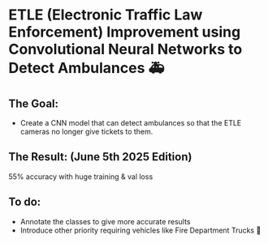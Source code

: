 # ETLE (Electronic Traffic Law Enforcement) Improvement using Convolutional Neural Networks to Detect Ambulances 🚑
## The Goal:
- Create a CNN model that can detect ambulances so that the ETLE cameras no longer give tickets to them.

## The Result: (June 5th 2025 Edition)
55% accuracy with huge training & val loss

## To do:
- Annotate the classes to give more accurate results
- Introduce other priority requiring vehicles like Fire Department Trucks 🚒
